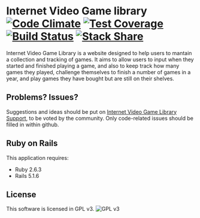 Internet Video Game library [![Code Climate](https://codeclimate.com/github/internetvideogamelibrary/internetvideogamelibrary-website/badges/gpa.svg)](https://codeclimate.com/github/internetvideogamelibrary/internetvideogamelibrary-website) [![Test Coverage](https://codeclimate.com/github/internetvideogamelibrary/internetvideogamelibrary-website/badges/coverage.svg)](https://codeclimate.com/github/internetvideogamelibrary/internetvideogamelibrary-website/coverage) [![Build Status](https://travis-ci.org/internetvideogamelibrary/internetvideogamelibrary-website.svg?branch=master)](https://travis-ci.org/internetvideogamelibrary/internetvideogamelibrary-website) [![Stack Share](http://img.shields.io/badge/tech-stack-0690fa.svg?style=flat)](http://stackshare.io/renatolond/internet-video-game-library)
================

Internet Video Game Library is a website designed to help users to mantain a collection and tracking of games. It aims to allow users to input when they started and finished playing a game, and also to keep track how many games they played, challenge themselves to finish a number of games in a year, and play games they have bought but are still on their shelves.

Problems? Issues?
-----------

Suggestions and ideas should be put on [Internet Video Game Library Support](http://ivglib.helprace.com/), to be voted by the community. Only code-related issues should be filled in within github.

Ruby on Rails
-------------

This application requires:

- Ruby 2.6.3
- Rails 5.1.6

License
-------
This software is licensed in GPL v3.
![GPL v3](http://www.gnu.org/graphics/gplv3-127x51.png)
